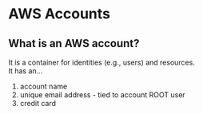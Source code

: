 # AWS Accounts

## What is an AWS account?
It is a container for identities (e.g., users) and resources.    
It has an...
1. account name
2. unique email address - tied to account ROOT user
3. credit card